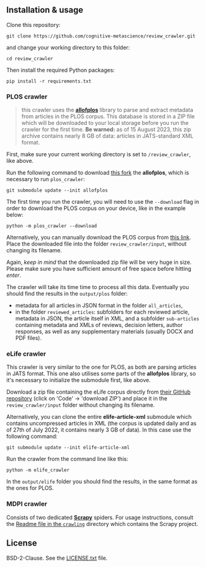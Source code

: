
## Installation & usage

Clone this repository:

```git clone https://github.com/cognitive-metascience/review_crawler.git```

 and change your working directory to this folder:

```cd review_crawler```

Then install the required Python packages:

```pip install -r requirements.txt```

### PLOS crawler
> this crawler uses the [__allofplos__](https://doi.org/10.25080/Majora-4af1f417-009) library to parse and extract metadata from articles in the PLOS corpus. This database is stored in a ZIP file which will be downloaded to your local storage before you run the crawler for the first time. **Be warned:** as of 15 August 2023, this zip archive contains nearly 8 GB of data: articles in JATS-standard XML format. 

First, make sure your current working directory is set to `/review_crawler`, like above. 

Run the following command to download [this fork](https://github.com/x-j/allofplos) the __allofplos__, which is necessary to run `plos_crawler`:

```git submodule update --init allofplos```


The first time you run the crawler, you will need to use the `--download` flag  in order to download the PLOS corpus on your device, like in the example below:

```python -m plos_crawler --download```

Alternatively, you can manually download the PLOS corpus from [this link](https://allof.plos.org/allofplos.zip). Place the downloaded file into the folder `review_crawler/input`, without changing its filename.

Again, *keep in mind* that the downloaded zip file will be very huge in size. Please make sure you have sufficient amount of free space before hitting *enter*. 

The crawler will take its time time to process all this data. Eventually you should find the results in the `output/plos` folder:
-  metadata for all articles in JSON format in the folder `all_articles`, 
- in the folder `reviewed_articles`: subfolders for each reviewed article, metadata in JSON, the article itself in XML, and a subfolder `sub-articles` containing metadata and XMLs of reviews, decision letters, author responses, as well as any supplementary materials (usually DOCX and PDF files).

### eLife crawler

This crawler is very similar to the one for PLOS, as both are parsing articles in JATS format. This one also utilises some parts of the __allofplos__ library, so it's necessary to initialize the submodule first, like above.

Download a zip file containing the eLife corpus directly from [their GitHub repository](https://github.com/elifesciences/elife-article-xml) (click on 'Code' -> 'download ZIP') and place it in the `review_crawler/input` folder without changing its filename.

Alternatively, you can clone the entire __elife-article-xml__ submodule which contains uncompressed articles in XML (the corpus is updated daily and as of 27th of July 2022, it contains nearly 3 GB of data). In this case use the following command:

```git submodule update --init elife-article-xml```

Run the crawler from the command line like this:

```python -m elife_crawler```

In the `output/elife` folder you should find the results, in the same format as the ones for PLOS.

### MDPI crawler

Consists of two dedicated [__Scrapy__](https://scrapy.org) spiders. For usage instructions, consult the [Readme file in the `crawling`](crawling/) directory which contains the Scrapy project. 

## License

BSD-2-Clause. See the [LICENSE.txt](/review_crawler/LICENSE.txt) file.
